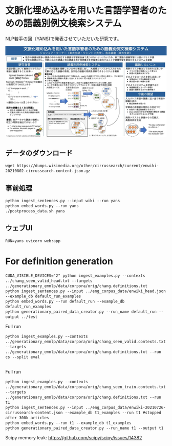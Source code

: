 # 文脈化埋め込みを用いた言語学習者のための語義別例文検索システム

NLP若手の回（YANS)で発表させていただいた研究です。

[![Poster image](poster.jpg)](poster.pdf)

## データのダウンロード
```shell
wget https://dumps.wikimedia.org/other/cirrussearch/current/enwiki-20210802-cirrussearch-content.json.gz
```


## 事前処理
```shell
python ingest_sentences.py --input wiki --run yans
python embed_words.py --run yans
./postprocess_data.sh yans
```

## ウェブUI
```shell
RUN=yans uvicorn web:app
```


# For definition generation

```shell
CUDA_VISIBLE_DEVICES="2" python ingest_examples.py --contexts ../chang_seen_valid_head.txt --targets ../generationary_emnlp/data/corpora/orig/chang.definitions.txt
python ingest_sentences.py --input ../eng_corpus_data/enwiki_head.json --example_db default_run_examples
python embed_words.py --run default_run --example_db default_run_examples
python generationary_paired_data_creator.py --run_name default_run --output ../test
```

Full run
```shell
python ingest_examples.py --contexts ../generationary_emnlp/data/corpora/orig/chang_seen_valid.contexts.txt --targets ../generationary_emnlp/data/corpora/orig/chang.definitions.txt --run cs --split eval


```


Full run
```shell
python ingest_examples.py --contexts ../generationary_emnlp/data/corpora/orig/chang_seen_train.contexts.txt --targets ../generationary_emnlp/data/corpora/orig/chang.definitions.txt --run t1
python ingest_sentences.py --input ../eng_corpus_data/enwiki-20210726-cirrussearch-content.json --example_db t1_examples --run t1 #stopped after 300k articles
python embed_words.py --run t1 --example_db t1_examples
python generationary_paired_data_creator.py --run_name t1 --output t1
```

Scipy memory leak: https://github.com/scipy/scipy/issues/14382